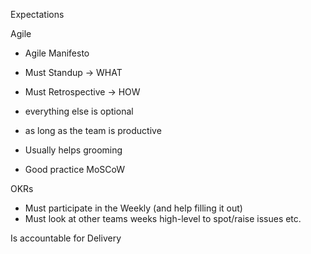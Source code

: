 Expectations

Agile
- Agile Manifesto
- Must Standup -> WHAT
- Must Retrospective -> HOW
- everything else is optional
- as long as the team is productive

- Usually helps grooming
- Good practice MoSCoW

OKRs
- Must participate in the Weekly (and help filling it out)
- Must look at other teams weeks high-level to spot/raise issues etc.

Is accountable for Delivery
